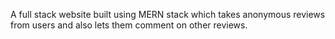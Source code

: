 A full stack website built using MERN stack which takes anonymous reviews from users and also lets them comment on other reviews.
